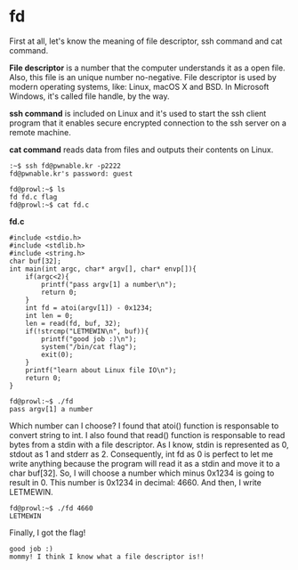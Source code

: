# fd

First at all, let's know the meaning of file descriptor, ssh command and cat command.

<p><strong>File descriptor</strong> is a number that the computer understands it as a open file. Also, this file is an unique number no-negative. File descriptor is used by modern operating systems, like: Linux, macOS X and BSD. In Microsoft Windows, it's called file handle, by the way.</p>

<p><strong>ssh command</strong> is included on Linux and it's used to start the ssh client program that it enables secure encrypted connection to the ssh server on a remote machine.</p>

<p><strong>cat command</strong> reads data from files and outputs their contents on Linux.</p>

```
:~$ ssh fd@pwnable.kr -p2222
fd@pwnable.kr's password: guest
```

```
fd@prowl:~$ ls
fd fd.c flag
fd@prowl:~$ cat fd.c
```

<strong>fd.c</strong>
```
#include <stdio.h>
#include <stdlib.h>
#include <string.h>
char buf[32];
int main(int argc, char* argv[], char* envp[]){
    if(argc<2){
        printf("pass argv[1] a number\n");
        return 0;
    }
    int fd = atoi(argv[1]) - 0x1234;
    int len = 0;
    len = read(fd, buf, 32);
    if(!strcmp("LETMEWIN\n", buf)){
        printf("good job :)\n");
        system("/bin/cat flag");
        exit(0);
    }
    printf("learn about Linux file IO\n");
    return 0;
}
```

```
fd@prowl:~$ ./fd
pass argv[1] a number
```

<p>Which number can I choose? I found that atoi() function is responsable to convert string to int. I also found that read() function
is responsable to read bytes from a stdin with a file descriptor. As I know, stdin is represented as 0, stdout as 1 and stderr as 2.
Consequently, int fd as 0 is perfect to let me write anything because the program will read it as a stdin and move it to a char buf[32].
So, I will choose a number which minus 0x1234 is going to result in 0. This number is 0x1234 in decimal: 4660. And then, I write LETMEWIN.</p>

```
fd@prowl:~$ ./fd 4660
LETMEWIN
```

<p>Finally, I got the flag!</p>

```
good job :)
mommy! I think I know what a file descriptor is!!
```

